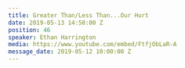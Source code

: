 ```yaml
---
title: Greater Than/Less Than...Our Hurt
date: 2019-05-13 14:58:00 Z
position: 46
speaker: Ethan Harrington
media: https://www.youtube.com/embed/FtfjObLaR-A
message_date: 2019-05-12 10:00:00 Z
---
```


